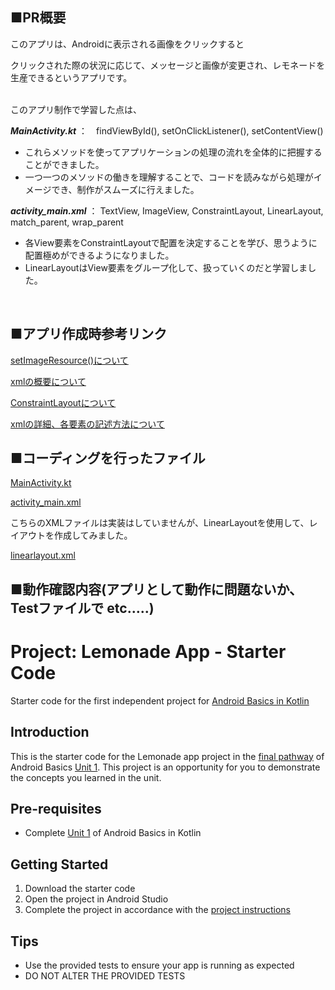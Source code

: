 ■PR概要
---
このアプリは、Androidに表示される画像をクリックすると

クリックされた際の状況に応じて、メッセージと画像が変更され、レモネードを生産できるというアプリです。

<br>
このアプリ制作で学習した点は、

***MainActivity.kt*** ：　findViewById(), setOnClickListener(), setContentView()
- これらメソッドを使ってアプリケーションの処理の流れを全体的に把握することができました。
- 一つ一つのメソッドの働きを理解することで、コードを読みながら処理がイメージでき、制作がスムーズに行えました。


***activity_main.xml*** ： TextView, ImageView, ConstraintLayout, LinearLayout, match_parent, wrap_parent

- 各View要素をConstraintLayoutで配置を決定することを学び、思うように配置極めができるようになりました。
- LinearLayoutはView要素をグループ化して、扱っていくのだと学習しました。

<br>

■アプリ作成時参考リンク
---
[setImageResource()について](https://codeforfun.jp/android-studio-how-to-change-image-of-imageview-dynamically/)

[xmlの概要について](https://qiita.com/mii-chang/items/ee965c1e8826d4e59414)

[ConstraintLayoutについて](https://qiita.com/hoshiume11/items/6cbcce32b58292715ad7)

[xmlの詳細、各要素の記述方法について](https://mixi-developers.mixi.co.jp/22-technical-training-5fc362a9dc41#9b26)



■コーディングを行ったファイル
---
[MainActivity.kt](https://github.com/hirotomo-yamazaki/Lemonade/blob/c58c0c1119ea865896a033eeeaf17bd6ba8c5cb1/app/src/main/java/com/example/lemonade/MainActivity.kt)

[activity_main.xml](https://github.com/hirotomo-yamazaki/Lemonade/blob/3615a0ac154dde2c9ea14cb677d696973b694fb9/app/src/main/res/layout/activity_main.xml)

こちらのXMLファイルは実装はしていませんが、LinearLayoutを使用して、レイアウトを作成してみました。

[linearlayout.xml](https://github.com/hirotomo-yamazaki/Lemonade/blob/d16543d40978eca1512a36fc4fccf5a44c9622cc/app/src/main/res/layout/linearlayout.xml)



■動作確認内容(アプリとして動作に問題ないか、Testファイルで etc…..)
---

Project: Lemonade App - Starter Code
==================================

Starter code for the first independent project for [Android Basics in Kotlin](https://developer.android.com/courses/android-basics-kotlin/course)

Introduction
------------

This is the starter code for the Lemonade app project in the [final pathway](https://developer.android.com/courses/pathways/android-basics-kotlin-four) of Android Basics [Unit 1](https://developer.android.com/courses/android-basics-kotlin/unit-1). This project is an opportunity for you to demonstrate the concepts you learned in the unit.

Pre-requisites
--------------

- Complete [Unit 1](https://developer.android.com/courses/android-basics-kotlin/unit-1) of Android Basics in Kotlin

Getting Started
---------------

1. Download the starter code
2. Open the project in Android Studio
3. Complete the project in accordance with the [project instructions](https://developer.android.com/codelabs/basic-android-kotlin-training-project-lemonade)

Tips
----

- Use the provided tests to ensure your app is running as expected
- DO NOT ALTER THE PROVIDED TESTS
